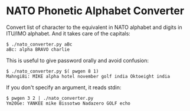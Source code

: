 # NATO Phonetic Alphabet Converter

Convert list of character to the equivalent in NATO alphabet and digits in ITU/IMO alphabet. And it takes care
of the capitals:

	$ ./nato_converter.py aBc
	aBc: alpha BRAVO charlie

This is useful to give password orally and avoid confusion:

	$ ./nato_converter.py $( pwgen 8 1)
	Mahngi8i: MIKE alpha hotel november golf india Oktoeight india

If you don't specify an argument, it reads stdin:

	$ pwgen 3 2 | ./nato_converter.py
    Ym20Ge: YANKEE mike Bissotwo Nadazero GOLF echo

